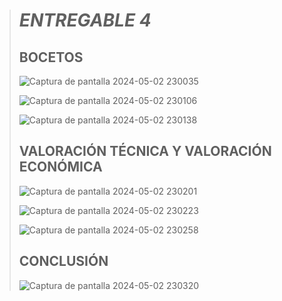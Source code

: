 > # *ENTREGABLE 4*
>
> ## **BOCETOS**
>
> ![Captura de pantalla 2024-05-02 230035](https://github.com/Sebastian211104/FUNDAMENTOS-DE-BIODISE-O-GRUPO-5/assets/164528827/a8ad4abb-3991-4cca-96eb-6bce43fd2c47)
>
> ![Captura de pantalla 2024-05-02 230106](https://github.com/Sebastian211104/FUNDAMENTOS-DE-BIODISE-O-GRUPO-5/assets/164528827/c81e4c04-a118-4b50-a01b-889743390715)
>
> ![Captura de pantalla 2024-05-02 230138](https://github.com/Sebastian211104/FUNDAMENTOS-DE-BIODISE-O-GRUPO-5/assets/164528827/263dffa1-d1dc-4789-b9ed-0aa88b1e974b)
>
> ## **VALORACIÓN TÉCNICA Y VALORACIÓN ECONÓMICA**
>
> ![Captura de pantalla 2024-05-02 230201](https://github.com/Sebastian211104/FUNDAMENTOS-DE-BIODISE-O-GRUPO-5/assets/164528827/4e78ad4d-b1ff-460a-94e6-e51b9195fbab)
>
> ![Captura de pantalla 2024-05-02 230223](https://github.com/Sebastian211104/FUNDAMENTOS-DE-BIODISE-O-GRUPO-5/assets/164528827/2e136711-9556-4a55-b967-91f46c4cbb0c)
>
> ![Captura de pantalla 2024-05-02 230258](https://github.com/Sebastian211104/FUNDAMENTOS-DE-BIODISE-O-GRUPO-5/assets/164528827/5c3918de-aff1-4777-89e4-f0fb0ee47fc3)
>
> ## **CONCLUSIÓN**
>
> ![Captura de pantalla 2024-05-02 230320](https://github.com/Sebastian211104/FUNDAMENTOS-DE-BIODISE-O-GRUPO-5/assets/164528827/bd715891-6516-4197-945b-f157f4cc6279)
> 





